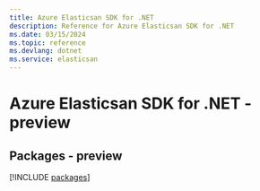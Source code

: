 ```yaml
---
title: Azure Elasticsan SDK for .NET
description: Reference for Azure Elasticsan SDK for .NET
ms.date: 03/15/2024
ms.topic: reference
ms.devlang: dotnet
ms.service: elasticsan
---
```

# Azure Elasticsan SDK for .NET - preview
## Packages - preview
[!INCLUDE [packages](elasticsan-index.md)]